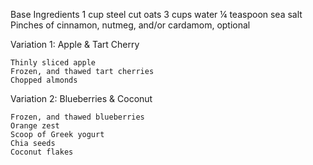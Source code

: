 Base Ingredients
    1 cup steel cut oats
    3 cups water
    ¼ teaspoon sea salt
    Pinches of cinnamon, nutmeg, and/or cardamom, optional

Variation 1: Apple & Tart Cherry

    Thinly sliced apple
    Frozen, and thawed tart cherries
    Chopped almonds

Variation 2: Blueberries & Coconut

    Frozen, and thawed blueberries
    Orange zest
    Scoop of Greek yogurt
    Chia seeds
    Coconut flakes
